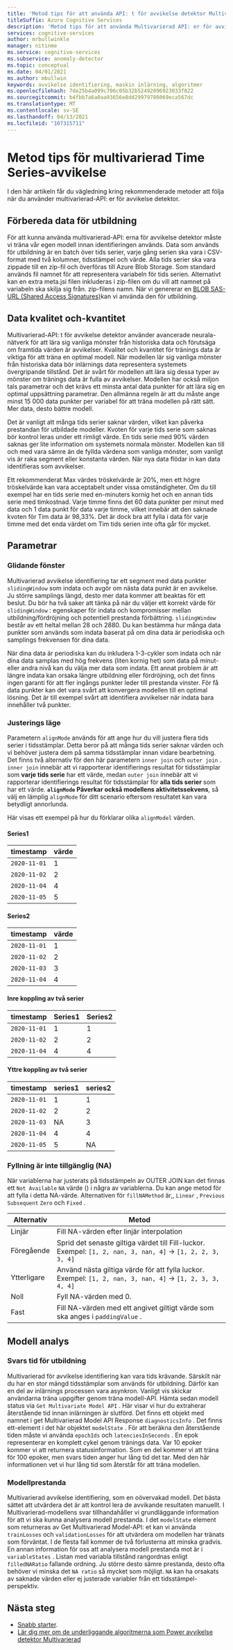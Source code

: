 ```yaml
---
title: 'Metod tips för att använda API: t för avvikelse detektor Multivarierad'
titleSuffix: Azure Cognitive Services
description: 'Metod tips för att använda Multivarierad API: er för avvikelse detektor för att tillämpa avvikelse identifiering för dina tids serie data.'
services: cognitive-services
author: mrbullwinkle
manager: nitinme
ms.service: cognitive-services
ms.subservice: anomaly-detector
ms.topic: conceptual
ms.date: 04/01/2021
ms.author: mbullwin
keywords: avvikelse identifiering, maskin inlärning, algoritmer
ms.openlocfilehash: 7de25b4a099c706c05b32b52492096923033f822
ms.sourcegitcommit: b4fbb7a6a0aa93656e8dd29979786069eca567dc
ms.translationtype: MT
ms.contentlocale: sv-SE
ms.lasthandoff: 04/13/2021
ms.locfileid: "107315711"
---
```

# <a name="multivariate-time-series-anomaly-detector-best-practices"></a>Metod tips för multivarierad Time Series-avvikelse

I den här artikeln får du vägledning kring rekommenderade metoder att följa när du använder multivarierad-API: er för avvikelse detektor.

## <a name="how-to-prepare-data-for-training"></a>Förbereda data för utbildning

För att kunna använda multivarierad-API: erna för avvikelse detektor måste vi träna vår egen modell innan identifieringen används. Data som används för utbildning är en batch över tids serier, varje gång serien ska vara i CSV-format med två kolumner, tidsstämpel och värde. Alla tids serier ska vara zippade till en zip-fil och överföras till Azure Blob Storage. Som standard används fil namnet för att representera variabeln för tids serien. Alternativt kan en extra meta.jsi filen inkluderas i zip-filen om du vill att namnet på variabeln ska skilja sig från. zip-filens namn. När vi genererar en [BLOB SAS-URL (Shared Access Signatures)](../../../storage/common/storage-sas-overview.md)kan vi använda den för utbildning.

## <a name="data-quality-and-quantity"></a>Data kvalitet och-kvantitet

Multivarierad-API: t för avvikelse detektor använder avancerade neurala-nätverk för att lära sig vanliga mönster från historiska data och förutsäga om framtida värden är avvikelser. Kvalitet och kvantitet för tränings data är viktiga för att träna en optimal modell. När modellen lär sig vanliga mönster från historiska data bör inlärnings data representera systemets övergripande tillstånd. Det är svårt för modellen att lära sig dessa typer av mönster om tränings data är fulla av avvikelser. Modellen har också miljon tals parametrar och det krävs ett minsta antal data punkter för att lära sig en optimal uppsättning parametrar. Den allmänna regeln är att du måste ange minst 15 000 data punkter per variabel för att träna modellen på rätt sätt. Mer data, desto bättre modell.

Det är vanligt att många tids serier saknar värden, vilket kan påverka prestandan för utbildade modeller. Kvoten för varje tids serie som saknas bör kontrol leras under ett rimligt värde. En tids serie med 90% värden saknas ger lite information om systemets normala mönster. Modellen kan till och med vara sämre än de fyllda värdena som vanliga mönster, som vanligt vis är raka segment eller konstanta värden. När nya data flödar in kan data identifieras som avvikelser.

Ett rekommenderat Max värdes tröskelvärde är 20%, men ett högre tröskelvärde kan vara acceptabelt under vissa omständigheter. Om du till exempel har en tids serie med en-minuters kornig het och en annan tids serie med timkostnad.  Varje timme finns det 60 data punkter per minut med data och 1 data punkt för data varje timme, vilket innebär att den saknade kvoten för Tim data är 98,33%. Det är dock bra att fylla i data för varje timme med det enda värdet om Tim tids serien inte ofta går för mycket.

## <a name="parameters"></a>Parametrar

### <a name="sliding-window"></a>Glidande fönster

Multivarierad avvikelse identifiering tar ett segment med data punkter `slidingWindow` som indata och avgör om nästa data punkt är en avvikelse. Ju större samplings längd, desto mer data kommer att beaktas för ett beslut. Du bör ha två saker att tänka på när du väljer ett korrekt värde för `slidingWindow` : egenskaper för indata och kompromisser mellan utbildning/fördröjning och potentiell prestanda förbättring. `slidingWindow` består av ett heltal mellan 28 och 2880. Du kan bestämma hur många data punkter som används som indata baserat på om dina data är periodiska och samplings frekvensen för dina data.

När dina data är periodiska kan du inkludera 1-3-cykler som indata och när dina data samplas med hög frekvens (liten kornig het) som data på minut-eller andra nivå kan du välja mer data som indata. Ett annat problem är att längre indata kan orsaka längre utbildning eller fördröjning, och det finns ingen garanti för att fler ingångs punkter leder till prestanda vinster. För få data punkter kan det vara svårt att konvergera modellen till en optimal lösning. Det är till exempel svårt att identifiera avvikelser när indata bara innehåller två punkter.

### <a name="align-mode"></a>Justerings läge

Parametern `alignMode` används för att ange hur du vill justera flera tids serier i tidsstämplar. Detta beror på att många tids serier saknar värden och vi behöver justera dem på samma tidsstämplar innan vidare bearbetning. Det finns två alternativ för den här parametern `inner join` och `outer join` . `inner join` innebär att vi rapporterar identifierings resultat för tidsstämplar som **varje tids serie** har ett värde, medan `outer join` innebär att vi rapporterar identifierings resultat för tidsstämplar för **alla tids serier** som har ett värde.  **`alignMode` Påverkar också modellens aktivitetssekvens**, så välj en lämplig `alignMode` för ditt scenario eftersom resultatet kan vara betydligt annorlunda.

Här visas ett exempel på hur du förklarar olika `alignModel` värden.

#### <a name="series1"></a>Series1

|timestamp | värde|
----------| -----|
|`2020-11-01`| 1  
|`2020-11-02`| 2  
|`2020-11-04`| 4  
|`2020-11-05`| 5

#### <a name="series2"></a>Series2

timestamp | värde  
--------- | -
`2020-11-01`| 1  
`2020-11-02`| 2  
`2020-11-03`| 3  
`2020-11-04`| 4

#### <a name="inner-join-two-series"></a>Inre koppling av två serier
  
timestamp | Series1 | Series2
----------| - | -
`2020-11-01`| 1 | 1
`2020-11-02`| 2 | 2
`2020-11-04`| 4 | 4

#### <a name="outer-join-two-series"></a>Yttre koppling av två serier

timestamp | series1 | series2
--------- | - | -
`2020-11-01`| 1 | 1
`2020-11-02`| 2 | 2
`2020-11-03`| NA | 3
`2020-11-04`| 4 | 4
`2020-11-05`| 5 | NA

### <a name="fill-not-available-na"></a>Fyllning är inte tillgänglig (NA)

När variablerna har justerats på tidsstämpeln av OUTER JOIN kan det finnas ett `Not Available` `NA` värde () i några av variablerna. Du kan ange metod för att fylla i detta NA-värde. Alternativen för `fillNAMethod` är,, `Linear` , `Previous` `Subsequent`  `Zero` och `Fixed` .

| Alternativ     | Metod                                                                                           |
| ---------- | -------------------------------------------------------------------------------------------------|
| Linjär     | Fill NA-värden efter linjär interpolation                                                           |
| Föregående   | Sprid det senaste giltiga värdet till Fill-luckor. Exempel: `[1, 2, nan, 3, nan, 4]` -> `[1, 2, 2, 3, 3, 4]` |
| Ytterligare | Använd nästa giltiga värde för att fylla luckor. Exempel: `[1, 2, nan, 3, nan, 4]` -> `[1, 2, 3, 3, 4, 4]`       |
| Noll       | Fyll NA-värden med 0.                                                                           |
| Fast      | Fill NA-värden med ett angivet giltigt värde som ska anges i `paddingValue` .          |

## <a name="model-analysis"></a>Modell analys

### <a name="training-latency"></a>Svars tid för utbildning

Multivarierad för avvikelse identifiering kan vara tids krävande. Särskilt när du har en stor mängd tidsstämplar som används för utbildning. Därför kan en del av inlärnings processen vara asynkron. Vanligt vis skickar användarna träna uppgifter genom träna modell-API. Hämta sedan modell status via `Get Multivariate Model API` . Här visar vi hur du extraherar återstående tid innan inlärningen är slutförd. Det finns ett objekt med namnet i get Multivarierad Model API Response `diagnosticsInfo` . Det finns ett-element i det här objektet `modelState` . För att beräkna den återstående tiden måste vi använda `epochIds` och `latenciesInSeconds` . En epok representerar en komplett cykel genom tränings data. Var 10 epoker kommer vi att returnera statusinformation. Som en del kommer vi att träna för 100 epoker, men svars tiden anger hur lång tid det tar. Med den här informationen vet vi hur lång tid som återstår för att träna modellen.

### <a name="model-performance"></a>Modellprestanda

Multivarierad avvikelse identifiering, som en oövervakad modell. Det bästa sättet att utvärdera det är att kontrol lera de avvikande resultaten manuellt. I Multivarierad-modellens svar tillhandahåller vi grundläggande information för att vi ska kunna analysera modell prestanda. I det `modelState` element som returneras av Get Multivarierad Model-API: et kan vi använda `trainLosses` och `validationLosses` för att utvärdera om modellen har tränats som förväntat. I de flesta fall kommer de två förlusterna att minska gradvis. En annan information för oss att analysera modell prestanda mot är i `variableStates` . Listan med variabla tillstånd rangordnas enligt `filledNARatio` fallande ordning. Ju större desto sämre prestanda, desto ofta behöver vi minska det `NA ratio` så mycket som möjligt. `NA` kan ha orsakats av saknade värden eller ej justerade variabler från ett tidsstämpel-perspektiv.

## <a name="next-steps"></a>Nästa steg

- [Snabb starter](../quickstarts/client-libraries-multivariate.md).
- [Lär dig mer om de underliggande algoritmerna som Power avvikelse detektor Multivarierad](https://arxiv.org/abs/2009.02040)